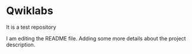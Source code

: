 # Qwiklabs
It is a test repository

I am editing the README file. Adding some more details about the project description.
